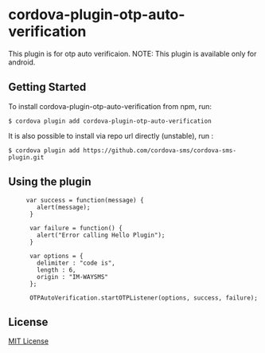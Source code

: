 # cordova-plugin-otp-auto-verification
This plugin is for otp auto verificaion.
NOTE: This plugin is available only for android.

## Getting Started

To install cordova-plugin-otp-auto-verification from npm, run:

```
$ cordova plugin add cordova-plugin-otp-auto-verification
```
It is also possible to install via repo url directly (unstable), run :

```
$ cordova plugin add https://github.com/cordova-sms/cordova-sms-plugin.git
```

## Using the plugin

```
     var success = function(message) {
        alert(message);
      }

      var failure = function() {
        alert("Error calling Hello Plugin");
      }
      
      var options = {
        delimiter : "code is",
        length : 6,
        origin : "IM-WAYSMS"
      };
      
      OTPAutoVerification.startOTPListener(options, success, failure);
```



## License

[MIT License](http://en.wikipedia.org/wiki/MIT_License)
